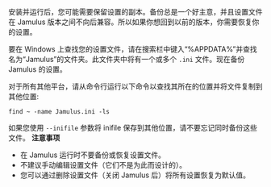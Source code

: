 <!-- NOTE: This must apply to both Client and Server, and all operating systems -->

安装并运行后，您可能需要保留设置的副本。备份总是一个好主意，并且设置文件在 Jamulus 版本之间不向后兼容。所以如果你想回到以前的版本，你需要恢复你的设置。

要在 Windows 上查找您的设置文件，请在搜索栏中键入“%APPDATA%”并查找名为“Jamulus”的文件夹。此文件夹中将有一个或多个 `.ini` 文件。现在备份 Jamulus 的设置。

对于所有其他平台，请从命令行运行以下命令以查找其所在的位置并将文件复制到其他位置:

`find ~ -name Jamulus.ini -ls`

如果您使用 `--inifile` 参数将 inifile 保存到其他位置，请不要忘记同时备份这些文件。 **注意事项**

* 在 Jamulus 运行时不要备份或恢复设置文件。
* 不建议手动编辑设置文件（它们不是为此而设计的）。
* 您可以通过删除设置文件（关闭 Jamulus 后）将所有设置恢复为默认值。
